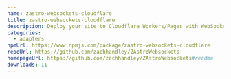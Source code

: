```yaml
---
name: zastro-websockets-cloudflare
title: zastro-websockets-cloudflare
description: Deploy your site to Cloudflare Workers/Pages with WebSocket support
categories:
  - adapters
npmUrl: https://www.npmjs.com/package/zastro-websockets-cloudflare
repoUrl: https://github.com/zachhandley/ZAstroWebsockets
homepageUrl: https://github.com/zachhandley/ZAstroWebsockets#readme
downloads: 11
---
```

